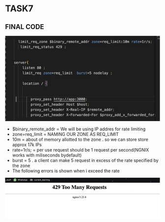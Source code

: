 # TASK7

## FINAL CODE  


![Alt text](myimages/Screenshot%202023-04-09%20at%2012.01.26%20AM.png)

- $binary_remote_addr = We will be using IP addres  for rate limiting 
- zone=req_limit = NAMING OUR ZONE AS REQ_LIMIT
- 10m = about of memory allotted to the zone . so we can store store approx 17k IPs
- rate=1r/s; = per use request should be 1 request per second(NGNIX  works with miliseconds bydefault)
- burst = 5 .  a client can make 5 request  in excess of the rate specified by the zone 
- The following errors is shown when i exceed the rate


![Alt text](myimages/Screenshot%202023-04-08%20at%207.24.34%20PM.png)
